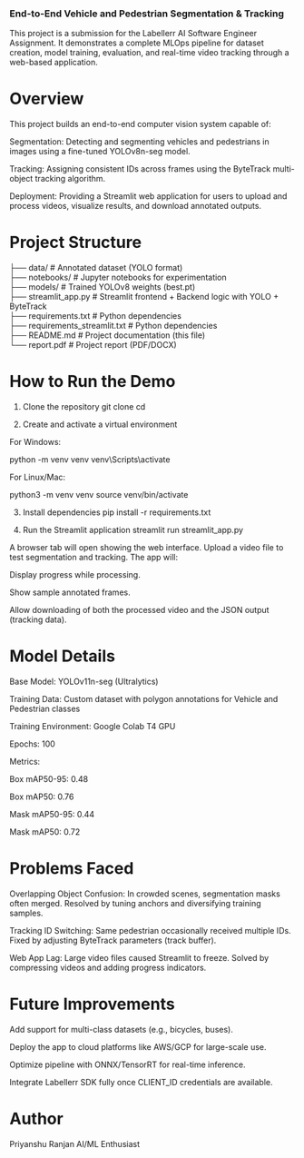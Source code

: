 ### End-to-End Vehicle and Pedestrian Segmentation & Tracking

This project is a submission for the Labellerr AI Software Engineer Assignment. It demonstrates a complete MLOps pipeline for dataset creation, model training, evaluation, and real-time video tracking through a web-based application.

# Overview

This project builds an end-to-end computer vision system capable of:

Segmentation: Detecting and segmenting vehicles and pedestrians in images using a fine-tuned YOLOv8n-seg model.

Tracking: Assigning consistent IDs across frames using the ByteTrack multi-object tracking algorithm.

Deployment: Providing a Streamlit web application for users to upload and process videos, visualize results, and download annotated outputs.

# Project Structure
├── data/                # Annotated dataset (YOLO format)  
├── notebooks/           # Jupyter notebooks for experimentation  
├── models/              # Trained YOLOv8 weights (best.pt)  
├── streamlit_app.py     # Streamlit frontend + Backend logic with YOLO + ByteTrack  
├── requirements.txt     # Python dependencies  
├── requirements_streamlit.txt     # Python dependencies  
├── README.md            # Project documentation (this file)  
└── report.pdf           # Project report (PDF/DOCX)

# How to Run the Demo
1. Clone the repository
git clone <your-fork-url>
cd <repo-folder>

2. Create and activate a virtual environment

For Windows:

python -m venv venv
venv\Scripts\activate


For Linux/Mac:

python3 -m venv venv
source venv/bin/activate

3. Install dependencies
pip install -r requirements.txt

4. Run the Streamlit application
streamlit run streamlit_app.py


A browser tab will open showing the web interface. Upload a video file to test segmentation and tracking. The app will:

Display progress while processing.

Show sample annotated frames.

Allow downloading of both the processed video and the JSON output (tracking data).

# Model Details

Base Model: YOLOv11n-seg (Ultralytics)

Training Data: Custom dataset with polygon annotations for Vehicle and Pedestrian classes

Training Environment: Google Colab T4 GPU

Epochs: 100

Metrics:

Box mAP50-95: 0.48

Box mAP50: 0.76

Mask mAP50-95: 0.44

Mask mAP50: 0.72

# Problems Faced

Overlapping Object Confusion: In crowded scenes, segmentation masks often merged. Resolved by tuning anchors and diversifying training samples.

Tracking ID Switching: Same pedestrian occasionally received multiple IDs. Fixed by adjusting ByteTrack parameters (track buffer).

Web App Lag: Large video files caused Streamlit to freeze. Solved by compressing videos and adding progress indicators.

# Future Improvements

Add support for multi-class datasets (e.g., bicycles, buses).

Deploy the app to cloud platforms like AWS/GCP for large-scale use.

Optimize pipeline with ONNX/TensorRT for real-time inference.

Integrate Labellerr SDK fully once CLIENT_ID credentials are available.

# Author

Priyanshu Ranjan
AI/ML Enthusiast 